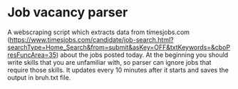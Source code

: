 # Job vacancy parser
A webscraping script which extracts data from timesjobs.com (https://www.timesjobs.com/candidate/job-search.html?searchType=Home_Search&from=submit&asKey=OFF&txtKeywords=&cboPresFuncArea=35) about the jobs posted today. At the beginning you should write skills that you are unfamiliar with, so parser can ignore jobs that require those skills. It updates every 10 minutes after it starts and saves the output in bruh.txt file.
